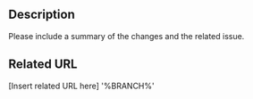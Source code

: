 ## Description

Please include a summary of the changes and the related issue.

## Related URL

[Insert related URL here] '%BRANCH%'
